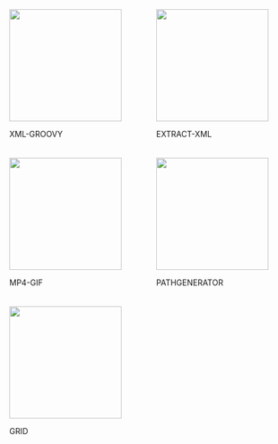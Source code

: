 <div style="display: grid; grid-template-columns: repeat(2, 1fr); gap: 20px;">
  <div>
    <a href="https://github.com/katalon-reza/Agent-xml-groovy">
      <img src="https://github.com/katalon-reza/Agent-xml-groovy/raw/master/doc/demo.gif" loading="lazy" width="200" />
    </a>
    <p>XML-GROOVY</p>
  </div>

  <div>
    <a href="https://github.com/katalon-reza/Extract-XML">
      <img src="https://github.com/katalon-reza/Extract-XML/raw/build/img/demo.gif" loading="lazy" width="200" />
    </a>
    <p>EXTRACT-XML</p>
  </div>

  <div>
    <a href="https://github.com/katalon-reza/MP4-GIF">
      <img src="https://github.com/katalon-reza/MP4-GIF/raw/build/img/img.gif" loading="lazy" width="200" />
    </a>
    <p>MP4-GIF</p>
  </div>

  <div>
    <a href="https://github.com/katalon-reza/PathGenerator">
      <img src="https://github.com/katalon-reza/PathGenerator/raw/build/doc/demo.gif" loading="lazy" width="200" />
    </a>
    <p>PATHGENERATOR</p>
  </div>

  <div>
    <a href="https://github.com/katalon-reza/Grid">
      <img src="https://github.com/katalon-reza/Grid/blob/build/doc/image.png" loading="lazy" width="200" />
    </a>
    <p>GRID</p>
  </div>
</div>
